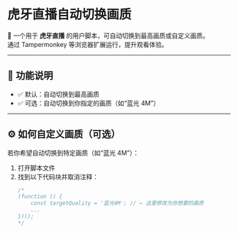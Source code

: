 # 虎牙直播自动切换画质

🚀 一个用于 **虎牙直播** 的用户脚本，可自动切换到最高画质或自定义画质。  
通过 Tampermonkey 等浏览器扩展运行，提升观看体验。

---

## 📌 功能说明

- ✅ 默认：自动切换到最高画质
- ✅ 可选：自动切换到你指定的画质（如“蓝光 4M”）

---

## ⚙️ 如何自定义画质（可选）

若你希望自动切换到特定画质（如“蓝光 4M”）：

1. 打开脚本文件
2. 找到以下代码块并取消注释：
   ```js
   /*
   (function () {
       const targetQuality = '蓝光4M'; // ← 这里修改为你想要的画质
       ...
   })();
   */
   ```
